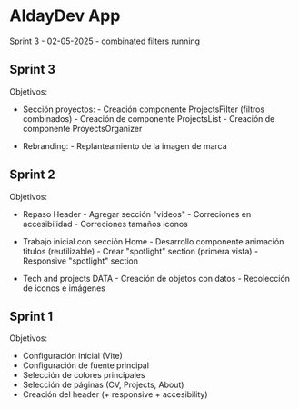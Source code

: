 # AldayDev App

Sprint 3 - 02-05-2025 - combinated filters running


## Sprint 3

Objetivos:

* Sección proyectos:
       - Creación componente ProjectsFilter (filtros combinados)
       - Creación de componente ProjectsList
       - Creación de componente ProyectsOrganizer

* Rebranding:
       - Replanteamiento de la imagen de marca

## Sprint 2

Objetivos:

* Repaso Header 
       - Agregar sección "videos"
       - Correciones en accesibilidad
       - Correciones tamaños iconos

* Trabajo inicial con sección Home
       - Desarrollo componente animación titulos (reutilizable)
       - Crear "spotlight" section (primera vista)
       - Responsive "spotlight" section

* Tech and projects DATA
       - Creación de objetos con datos
       - Recolección de iconos e imágenes

## Sprint 1

Objetivos:

* Configuración inicial (Vite)
* Configuración de fuente principal
* Selección de colores principales
* Selección de páginas (CV, Projects, About)
* Creación del header (+ responsive + accesibility)


